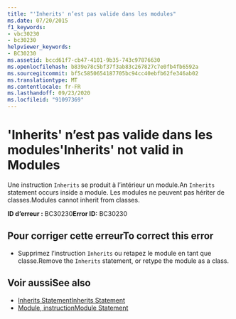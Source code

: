 ```yaml
---
title: "'Inherits' n’est pas valide dans les modules"
ms.date: 07/20/2015
f1_keywords:
- vbc30230
- bc30230
helpviewer_keywords:
- BC30230
ms.assetid: bccd61f7-cb47-4101-9b35-743c97876630
ms.openlocfilehash: b839e78c5bf37f3ab83c267827c7e0fb4fb6592a
ms.sourcegitcommit: bf5c5850654187705bc94cc40ebfb62fe346ab02
ms.translationtype: MT
ms.contentlocale: fr-FR
ms.lasthandoff: 09/23/2020
ms.locfileid: "91097369"
---
```

# <a name="inherits-not-valid-in-modules"></a><span data-ttu-id="aebdc-102">'Inherits' n’est pas valide dans les modules</span><span class="sxs-lookup"><span data-stu-id="aebdc-102">'Inherits' not valid in Modules</span></span>

<span data-ttu-id="aebdc-103">Une instruction `Inherits` se produit à l’intérieur un module.</span><span class="sxs-lookup"><span data-stu-id="aebdc-103">An `Inherits` statement occurs inside a module.</span></span> <span data-ttu-id="aebdc-104">Les modules ne peuvent pas hériter de classes.</span><span class="sxs-lookup"><span data-stu-id="aebdc-104">Modules cannot inherit from classes.</span></span>  
  
 <span data-ttu-id="aebdc-105">**ID d’erreur :** BC30230</span><span class="sxs-lookup"><span data-stu-id="aebdc-105">**Error ID:** BC30230</span></span>  
  
## <a name="to-correct-this-error"></a><span data-ttu-id="aebdc-106">Pour corriger cette erreur</span><span class="sxs-lookup"><span data-stu-id="aebdc-106">To correct this error</span></span>  
  
- <span data-ttu-id="aebdc-107">Supprimez l’instruction `Inherits` ou retapez le module en tant que classe.</span><span class="sxs-lookup"><span data-stu-id="aebdc-107">Remove the `Inherits` statement, or retype the module as a class.</span></span>  
  
## <a name="see-also"></a><span data-ttu-id="aebdc-108">Voir aussi</span><span class="sxs-lookup"><span data-stu-id="aebdc-108">See also</span></span>

- [<span data-ttu-id="aebdc-109">Inherits Statement</span><span class="sxs-lookup"><span data-stu-id="aebdc-109">Inherits Statement</span></span>](../language-reference/statements/inherits-statement.md)
- [<span data-ttu-id="aebdc-110">Module, instruction</span><span class="sxs-lookup"><span data-stu-id="aebdc-110">Module Statement</span></span>](../language-reference/statements/module-statement.md)
